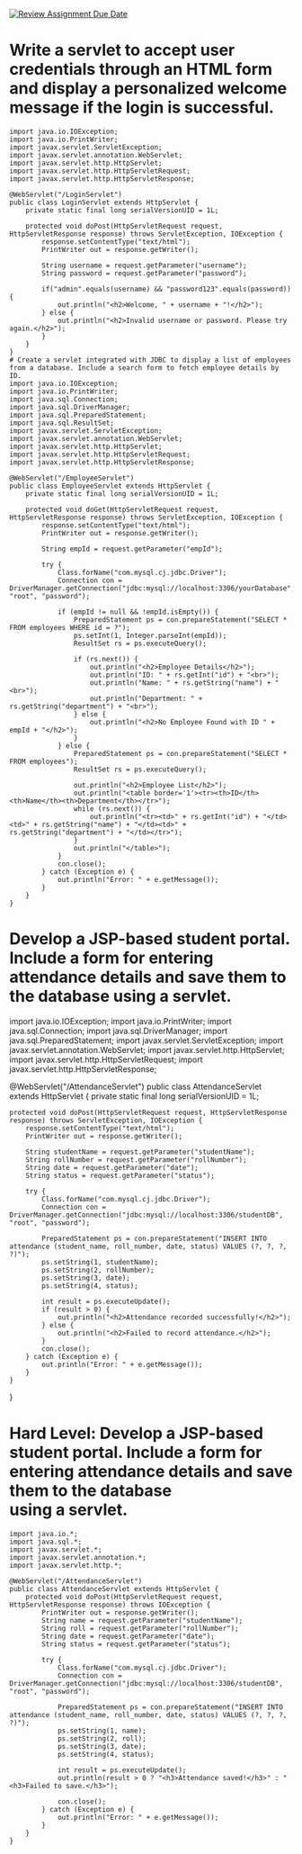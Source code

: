 [![Review Assignment Due Date](https://classroom.github.com/assets/deadline-readme-button-22041afd0340ce965d47ae6ef1cefeee28c7c493a6346c4f15d667ab976d596c.svg)](https://classroom.github.com/a/yaqUII6w)
# Write a servlet to accept user credentials through an HTML form and display a personalized welcome message if the login is successful.

```
import java.io.IOException;
import java.io.PrintWriter;
import javax.servlet.ServletException;
import javax.servlet.annotation.WebServlet;
import javax.servlet.http.HttpServlet;
import javax.servlet.http.HttpServletRequest;
import javax.servlet.http.HttpServletResponse;

@WebServlet("/LoginServlet")
public class LoginServlet extends HttpServlet {
    private static final long serialVersionUID = 1L;
    
    protected void doPost(HttpServletRequest request, HttpServletResponse response) throws ServletException, IOException {
        response.setContentType("text/html");
        PrintWriter out = response.getWriter();
        
        String username = request.getParameter("username");
        String password = request.getParameter("password");
        
        if("admin".equals(username) && "password123".equals(password)) {
            out.println("<h2>Welcome, " + username + "!</h2>");
        } else {
            out.println("<h2>Invalid username or password. Please try again.</h2>");
        }
    }
}
# Create a servlet integrated with JDBC to display a list of employees from a database. Include a search form to fetch employee details by ID.
import java.io.IOException;
import java.io.PrintWriter;
import java.sql.Connection;
import java.sql.DriverManager;
import java.sql.PreparedStatement;
import java.sql.ResultSet;
import javax.servlet.ServletException;
import javax.servlet.annotation.WebServlet;
import javax.servlet.http.HttpServlet;
import javax.servlet.http.HttpServletRequest;
import javax.servlet.http.HttpServletResponse;

@WebServlet("/EmployeeServlet")
public class EmployeeServlet extends HttpServlet {
    private static final long serialVersionUID = 1L;
    
    protected void doGet(HttpServletRequest request, HttpServletResponse response) throws ServletException, IOException {
        response.setContentType("text/html");
        PrintWriter out = response.getWriter();
        
        String empId = request.getParameter("empId");
        
        try {
            Class.forName("com.mysql.cj.jdbc.Driver");
            Connection con = DriverManager.getConnection("jdbc:mysql://localhost:3306/yourDatabase", "root", "password");
            
            if (empId != null && !empId.isEmpty()) {
                PreparedStatement ps = con.prepareStatement("SELECT * FROM employees WHERE id = ?");
                ps.setInt(1, Integer.parseInt(empId));
                ResultSet rs = ps.executeQuery();
                
                if (rs.next()) {
                    out.println("<h2>Employee Details</h2>");
                    out.println("ID: " + rs.getInt("id") + "<br>");
                    out.println("Name: " + rs.getString("name") + "<br>");
                    out.println("Department: " + rs.getString("department") + "<br>");
                } else {
                    out.println("<h2>No Employee Found with ID " + empId + "</h2>");
                }
            } else {
                PreparedStatement ps = con.prepareStatement("SELECT * FROM employees");
                ResultSet rs = ps.executeQuery();
                
                out.println("<h2>Employee List</h2>");
                out.println("<table border='1'><tr><th>ID</th><th>Name</th><th>Department</th></tr>");
                while (rs.next()) {
                    out.println("<tr><td>" + rs.getInt("id") + "</td><td>" + rs.getString("name") + "</td><td>" + rs.getString("department") + "</td></tr>");
                }
                out.println("</table>");
            }
            con.close();
        } catch (Exception e) {
            out.println("Error: " + e.getMessage());
        }
    }
}
```
# Develop a JSP-based student portal. Include a form for entering attendance details and save them to the database using a servlet.
import java.io.IOException;
import java.io.PrintWriter;
import java.sql.Connection;
import java.sql.DriverManager;
import java.sql.PreparedStatement;
import javax.servlet.ServletException;
import javax.servlet.annotation.WebServlet;
import javax.servlet.http.HttpServlet;
import javax.servlet.http.HttpServletRequest;
import javax.servlet.http.HttpServletResponse;

@WebServlet("/AttendanceServlet")
public class AttendanceServlet extends HttpServlet {
    private static final long serialVersionUID = 1L;
    
    protected void doPost(HttpServletRequest request, HttpServletResponse response) throws ServletException, IOException {
        response.setContentType("text/html");
        PrintWriter out = response.getWriter();
        
        String studentName = request.getParameter("studentName");
        String rollNumber = request.getParameter("rollNumber");
        String date = request.getParameter("date");
        String status = request.getParameter("status");
        
        try {
            Class.forName("com.mysql.cj.jdbc.Driver");
            Connection con = DriverManager.getConnection("jdbc:mysql://localhost:3306/studentDB", "root", "password");
            
            PreparedStatement ps = con.prepareStatement("INSERT INTO attendance (student_name, roll_number, date, status) VALUES (?, ?, ?, ?)");
            ps.setString(1, studentName);
            ps.setString(2, rollNumber);
            ps.setString(3, date);
            ps.setString(4, status);
            
            int result = ps.executeUpdate();
            if (result > 0) {
                out.println("<h2>Attendance recorded successfully!</h2>");
            } else {
                out.println("<h2>Failed to record attendance.</h2>");
            }
            con.close();
        } catch (Exception e) {
            out.println("Error: " + e.getMessage());
        }
    }
}
# Hard Level: Develop a JSP-based student portal. Include a form for entering attendance details and save them to the database using a servlet.
```
import java.io.*;
import java.sql.*;
import javax.servlet.*;
import javax.servlet.annotation.*;
import javax.servlet.http.*;

@WebServlet("/AttendanceServlet")
public class AttendanceServlet extends HttpServlet {
    protected void doPost(HttpServletRequest request, HttpServletResponse response) throws IOException {
        PrintWriter out = response.getWriter();
        String name = request.getParameter("studentName");
        String roll = request.getParameter("rollNumber");
        String date = request.getParameter("date");
        String status = request.getParameter("status");

        try {
            Class.forName("com.mysql.cj.jdbc.Driver");
            Connection con = DriverManager.getConnection("jdbc:mysql://localhost:3306/studentDB", "root", "password");

            PreparedStatement ps = con.prepareStatement("INSERT INTO attendance (student_name, roll_number, date, status) VALUES (?, ?, ?, ?)");
            ps.setString(1, name);
            ps.setString(2, roll);
            ps.setString(3, date);
            ps.setString(4, status);

            int result = ps.executeUpdate();
            out.println(result > 0 ? "<h3>Attendance saved!</h3>" : "<h3>Failed to save.</h3>");

            con.close();
        } catch (Exception e) {
            out.println("Error: " + e.getMessage());
        }
    }
}
````
